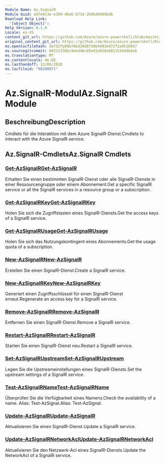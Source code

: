 ```yaml
---
Module Name: Az.SignalR
Module Guid: a97e0c3e-e389-46a6-b73d-2b9bd6909bdb
Download Help Link:
  '[object Object]': 
Help Version: 0.1.0
Locale: en-US
content_git_url: https://github.com/Azure/azure-powershell/blob/master/src/SignalR/SignalR/help/Az.SignalR.md
original_content_git_url: https://github.com/Azure/azure-powershell/blob/master/src/SignalR/SignalR/help/Az.SignalR.md
ms.openlocfilehash: 4a752fe09b76bd20d8f30b44816d72f1a051b9d7
ms.sourcegitcommit: 04221336bc9eed46c05ed1e828a6811534d4b4ab
ms.translationtype: MT
ms.contentlocale: de-DE
ms.lasthandoff: 12/08/2020
ms.locfileid: "98299971"
---
```

# <span data-ttu-id="29708-101">Az.SignalR-Modul</span><span class="sxs-lookup"><span data-stu-id="29708-101">Az.SignalR Module</span></span>
## <span data-ttu-id="29708-102">Beschreibung</span><span class="sxs-lookup"><span data-stu-id="29708-102">Description</span></span>
<span data-ttu-id="29708-103">Cmdlets für die Interaktion mit dem Azure SignalR-Dienst.</span><span class="sxs-lookup"><span data-stu-id="29708-103">Cmdlets to interact with the Azure SignalR service.</span></span>

## <span data-ttu-id="29708-104">Az.SignalR-Cmdlets</span><span class="sxs-lookup"><span data-stu-id="29708-104">Az.SignalR Cmdlets</span></span>
### [<span data-ttu-id="29708-105">Get-AzSignalR</span><span class="sxs-lookup"><span data-stu-id="29708-105">Get-AzSignalR</span></span>](Get-AzSignalR.md)
<span data-ttu-id="29708-106">Erhalten Sie einen bestimmten SignalR-Dienst oder alle SignalR-Dienste in einer Ressourcengruppe oder einem Abonnement.</span><span class="sxs-lookup"><span data-stu-id="29708-106">Get a specific SignalR service or all the SignalR services in a resource group or a subscription.</span></span>

### [<span data-ttu-id="29708-107">Get-AzSignalRKey</span><span class="sxs-lookup"><span data-stu-id="29708-107">Get-AzSignalRKey</span></span>](Get-AzSignalRKey.md)
<span data-ttu-id="29708-108">Holen Sie sich die Zugriffstasten eines SignalR-Diensts.</span><span class="sxs-lookup"><span data-stu-id="29708-108">Get the access keys of a SignalR service.</span></span>

### [<span data-ttu-id="29708-109">Get-AzSignalRUsage</span><span class="sxs-lookup"><span data-stu-id="29708-109">Get-AzSignalRUsage</span></span>](Get-AzSignalRUsage.md)
<span data-ttu-id="29708-110">Holen Sie sich das Nutzungskontingent eines Abonnements.</span><span class="sxs-lookup"><span data-stu-id="29708-110">Get the usage quota of a subscription.</span></span>

### [<span data-ttu-id="29708-111">New-AzSignalR</span><span class="sxs-lookup"><span data-stu-id="29708-111">New-AzSignalR</span></span>](New-AzSignalR.md)
<span data-ttu-id="29708-112">Erstellen Sie einen SignalR-Dienst.</span><span class="sxs-lookup"><span data-stu-id="29708-112">Create a SignalR service.</span></span>

### [<span data-ttu-id="29708-113">New-AzSignalRKey</span><span class="sxs-lookup"><span data-stu-id="29708-113">New-AzSignalRKey</span></span>](New-AzSignalRKey.md)
<span data-ttu-id="29708-114">Generiert einen Zugriffsschlüssel für einen SignalR-Dienst erneut.</span><span class="sxs-lookup"><span data-stu-id="29708-114">Regenerate an access key for a SignalR service.</span></span>

### [<span data-ttu-id="29708-115">Remove-AzSignalR</span><span class="sxs-lookup"><span data-stu-id="29708-115">Remove-AzSignalR</span></span>](Remove-AzSignalR.md)
<span data-ttu-id="29708-116">Entfernen Sie einen SignalR-Dienst.</span><span class="sxs-lookup"><span data-stu-id="29708-116">Remove a SignalR service.</span></span>

### [<span data-ttu-id="29708-117">Restart-AzSignalR</span><span class="sxs-lookup"><span data-stu-id="29708-117">Restart-AzSignalR</span></span>](Restart-AzSignalR.md)
<span data-ttu-id="29708-118">Starten Sie einen SignalR-Dienst neu.</span><span class="sxs-lookup"><span data-stu-id="29708-118">Restart a SignalR service.</span></span>

### [<span data-ttu-id="29708-119">Set-AzSignalRUpstream</span><span class="sxs-lookup"><span data-stu-id="29708-119">Set-AzSignalRUpstream</span></span>](Set-AzSignalRUpstream.md)
<span data-ttu-id="29708-120">Legen Sie die Upstreameinstellungen eines SignalR-Diensts.</span><span class="sxs-lookup"><span data-stu-id="29708-120">Set the upstream settings of a SignalR service.</span></span>

### [<span data-ttu-id="29708-121">Test-AzSignalRName</span><span class="sxs-lookup"><span data-stu-id="29708-121">Test-AzSignalRName</span></span>](Test-AzSignalRName.md)
<span data-ttu-id="29708-122">Überprüfen Sie die Verfügbarkeit eines Namens.</span><span class="sxs-lookup"><span data-stu-id="29708-122">Check the availability of a name.</span></span> <span data-ttu-id="29708-123">Alias: Test-AzSignal.</span><span class="sxs-lookup"><span data-stu-id="29708-123">Alias: Test-AzSignal.</span></span>

### [<span data-ttu-id="29708-124">Update-AzSignalR</span><span class="sxs-lookup"><span data-stu-id="29708-124">Update-AzSignalR</span></span>](Update-AzSignalR.md)
<span data-ttu-id="29708-125">Aktualisieren Sie einen SignalR-Dienst.</span><span class="sxs-lookup"><span data-stu-id="29708-125">Update a SignalR service.</span></span>

### [<span data-ttu-id="29708-126">Update-AzSignalRNetworkAcl</span><span class="sxs-lookup"><span data-stu-id="29708-126">Update-AzSignalRNetworkAcl</span></span>](Update-AzSignalRNetworkAcl.md)
<span data-ttu-id="29708-127">Aktualisieren Sie den Netzwerk-Acl eines SignalR-Diensts.</span><span class="sxs-lookup"><span data-stu-id="29708-127">Update the NetworkAcl of a SignalR service.</span></span>

